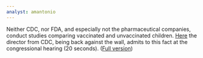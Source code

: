 ```yaml
---
analyst: amantonio
---
```


Neither CDC, nor FDA, and especially not the pharmaceutical companies, conduct studies comparing vaccinated and unvaccinated children. [Here](https://www.youtube.com/watch?v=eP6v2f4ylpU) the director from CDC, being back against the wall, admits to this fact at the congressional hearing (20 seconds). ([Full version](https://www.youtube.com/watch?time_continue=202&v=uNWTOmEi_6A))
